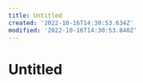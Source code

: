 ```yaml
---
title: Untitled
created: '2022-10-16T14:30:53.634Z'
modified: '2022-10-16T14:30:53.840Z'
---
```


# Untitled
